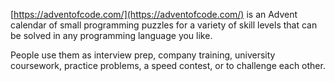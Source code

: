[https://adventofcode.com/](https://adventofcode.com/)  is an Advent calendar of small programming puzzles for a variety of skill levels that can be solved in any programming language you like.

People use them as interview prep, company training, university coursework, practice problems, a speed contest, or to challenge each other.
